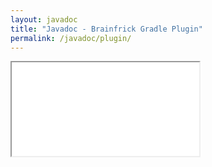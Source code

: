 ```yaml
---
layout: javadoc
title: "Javadoc - Brainfrick Gradle Plugin"
permalink: /javadoc/plugin/
---
```


<div class="javadoc-container">
  <iframe class="javadoc-frame" src="{{site.baseurl}}/plugin/runtime/index"></iframe>
</div>

